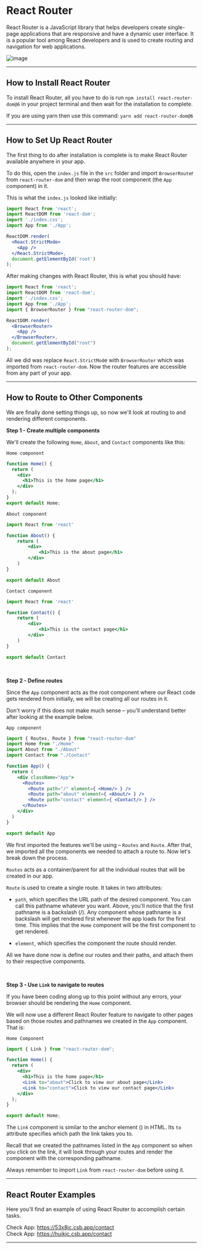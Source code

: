 # React Router
React Router is a JavaScript library that helps developers create single-page applications that are responsive and have a dynamic user interface. It is a popular tool among React developers and is used to create routing and navigation for web applications.

![image](https://user-images.githubusercontent.com/25232528/197811142-831cb2a1-bc95-484c-a9ec-412af60b4002.png)

***

## How to Install React Router
To install React Router, all you have to do is run ```npm install react-router-dom@6``` in your project terminal and then wait for the installation to complete.

If you are using yarn then use this command: ```yarn add react-router-dom@6```

***

## How to Set Up React Router
The first thing to do after installation is complete is to make React Router available anywhere in your app.

To do this, open the ```index.js``` file in the ```src``` folder and import ```BrowserRoute```r from ```react-router-dom``` and then wrap the root component (the ```App``` component) in it.

This is what the ```index.js``` looked like initially:

```jsx
import React from 'react';
import ReactDOM from 'react-dom';
import './index.css';
import App from './App';

ReactDOM.render(
  <React.StrictMode>
    <App />
  </React.StrictMode>,
  document.getElementById('root')
);
```

After making changes with React Router, this is what you should have:

```jsx
import React from 'react';
import ReactDOM from 'react-dom';
import './index.css';
import App from './App';
import { BrowserRouter } from "react-router-dom";

ReactDOM.render(
  <BrowserRouter>
    <App />
  </BrowserRouter>,
  document.getElementById("root")
);
```

All we did was replace ```React.StrictMod```e with ```BrowserRouter``` which was imported from ```react-router-dom```.  Now the router features are accessible from any part of your app.

***

## How to Route to Other Components
We are finally done setting things up, so now we'll look at routing to and rendering different components.


**Step 1 - Create multiple components**

We'll create the following ```Home```, ```About```, and ```Contact``` components like this:

```Home component```

```jsx
function Home() {
  return (
    <div>
      <h1>This is the home page</h1>
    </div>
  );
}
export default Home;
```

```About component```

```jsx
import React from 'react'

function About() {
    return (
        <div>
            <h1>This is the about page</h1>
        </div>
    )
}

export default About
```

```Contact component```

```jsx
import React from 'react'

function Contact() {
    return (
        <div>
            <h1>This is the contact page</h1>
        </div>
    )
}

export default Contact
```

<br>

**Step 2 - Define routes**

Since the ```App``` component acts as the root component where our React code gets rendered from initially, we will be creating all our routes in it.

Don't worry if this does not make much sense – you'll understand better after looking at the example below.

```App component```

```jsx
import { Routes, Route } from "react-router-dom"
import Home from "./Home"
import About from "./About"
import Contact from "./Contact"

function App() {
  return (
    <div className="App">
      <Routes>
        <Route path="/" element={ <Home/> } />
        <Route path="about" element={ <About/> } />
        <Route path="contact" element={ <Contact/> } />
      </Routes>
    </div>
  )
}

export default App
```

We first imported the features we'll be using – ```Routes``` and ```Route```. After that, we imported all the components we needed to attach a route to. Now let's break down the process.

```Routes``` acts as a container/parent for all the individual routes that will be created in our app.

```Route``` is used to create a single route. It takes in two attributes:

* ```path```, which specifies the URL path of the desired component. You can call this pathname whatever you want. Above, you'll notice that the first pathname is a backslash (/). Any component whose pathname is a backslash will get rendered first whenever the app loads for the first time. This implies that the ```Home``` component will be the first component to get rendered.


* ```element```, which specifies the component the route should render.


All we have done now is define our routes and their paths, and attach them to their respective components.

<br>

**Step 3 - Use ```Link``` to navigate to routes**

If you have been coding along up to this point without any errors, your browser should be rendering the ```Home``` component.

We will now use a different React Router feature to navigate to other pages based on those routes and pathnames we created in the ```App``` component. That is:

```Home Component```

```jsx
import { Link } from "react-router-dom";

function Home() {
  return (
    <div>
      <h1>This is the home page</h1>
      <Link to="about">Click to view our about page</Link>
      <Link to="contact">Click to view our contact page</Link>
    </div>
  );
}

export default Home;
```

The ```Link``` component is similar to the anchor element (<a>) in HTML. Its ```to``` attribute specifies which path the link takes you to.

Recall that we created the pathnames listed in the ```App``` component so when you click on the link, it will look through your routes and render the component with the corresponding pathname.

Always remember to import ```Link``` from ```react-router-dom``` before using it.
  
***
  
## React Router Examples
Here you'll find an example of using React Router to accomplish certain tasks.
  
Check App: https://53x8jc.csb.app/contact
<br>
Check App: https://huikjc.csb.app/contact
  
***
